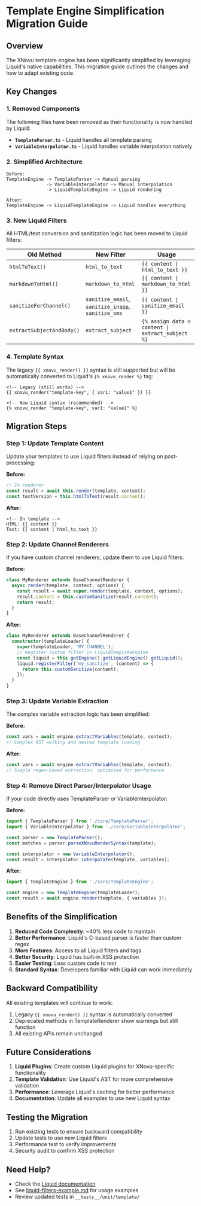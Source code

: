 # Template Engine Simplification Migration Guide

## Overview

The XNovu template engine has been significantly simplified by leveraging Liquid's native capabilities. This migration guide outlines the changes and how to adapt existing code.

## Key Changes

### 1. Removed Components

The following files have been removed as their functionality is now handled by Liquid:

- **`TemplateParser.ts`** - Liquid handles all template parsing
- **`VariableInterpolator.ts`** - Liquid handles variable interpolation natively

### 2. Simplified Architecture

```
Before:
TemplateEngine -> TemplateParser -> Manual parsing
               -> VariableInterpolator -> Manual interpolation
               -> LiquidTemplateEngine -> Liquid rendering

After:
TemplateEngine -> LiquidTemplateEngine -> Liquid handles everything
```

### 3. New Liquid Filters

All HTML/text conversion and sanitization logic has been moved to Liquid filters:

| Old Method | New Filter | Usage |
|------------|------------|-------|
| `htmlToText()` | `html_to_text` | `{{ content \| html_to_text }}` |
| `markdownToHtml()` | `markdown_to_html` | `{{ content \| markdown_to_html }}` |
| `sanitizeForChannel()` | `sanitize_email`, `sanitize_inapp`, `sanitize_sms` | `{{ content \| sanitize_email }}` |
| `extractSubjectAndBody()` | `extract_subject` | `{% assign data = content \| extract_subject %}` |

### 4. Template Syntax

The legacy `{{ xnovu_render() }}` syntax is still supported but will be automatically converted to Liquid's `{% xnovu_render %}` tag:

```liquid
<!-- Legacy (still works) -->
{{ xnovu_render("template-key", { var1: "value1" }) }}

<!-- New Liquid syntax (recommended) -->
{% xnovu_render "template-key", var1: "value1" %}
```

## Migration Steps

### Step 1: Update Template Content

Update your templates to use Liquid filters instead of relying on post-processing:

**Before:**
```javascript
// In renderer
const result = await this.render(template, context);
const textVersion = this.htmlToText(result.content);
```

**After:**
```liquid
<!-- In template -->
HTML: {{ content }}
Text: {{ content | html_to_text }}
```

### Step 2: Update Channel Renderers

If you have custom channel renderers, update them to use Liquid filters:

**Before:**
```typescript
class MyRenderer extends BaseChannelRenderer {
  async render(template, context, options) {
    const result = await super.render(template, context, options);
    result.content = this.customSanitize(result.content);
    return result;
  }
}
```

**After:**
```typescript
class MyRenderer extends BaseChannelRenderer {
  constructor(templateLoader) {
    super(templateLoader, 'MY_CHANNEL');
    // Register custom filter in LiquidTemplateEngine
    const liquid = this.getEngine().getLiquidEngine().getLiquid();
    liquid.registerFilter('my_sanitize', (content) => {
      return this.customSanitize(content);
    });
  }
}
```

### Step 3: Update Variable Extraction

The complex variable extraction logic has been simplified:

**Before:**
```typescript
const vars = await engine.extractVariables(template, context);
// Complex AST walking and nested template loading
```

**After:**
```typescript
const vars = await engine.extractVariables(template, context);
// Simple regex-based extraction, optimized for performance
```

### Step 4: Remove Direct Parser/Interpolator Usage

If your code directly uses TemplateParser or VariableInterpolator:

**Before:**
```typescript
import { TemplateParser } from './core/TemplateParser';
import { VariableInterpolator } from './core/VariableInterpolator';

const parser = new TemplateParser();
const matches = parser.parseXNovuRenderSyntax(template);

const interpolator = new VariableInterpolator();
const result = interpolator.interpolate(template, variables);
```

**After:**
```typescript
import { TemplateEngine } from './core/TemplateEngine';

const engine = new TemplateEngine(templateLoader);
const result = await engine.render(template, { variables });
```

## Benefits of the Simplification

1. **Reduced Code Complexity**: ~40% less code to maintain
2. **Better Performance**: Liquid's C-based parser is faster than custom regex
3. **More Features**: Access to all Liquid filters and tags
4. **Better Security**: Liquid has built-in XSS protection
5. **Easier Testing**: Less custom code to test
6. **Standard Syntax**: Developers familiar with Liquid can work immediately

## Backward Compatibility

All existing templates will continue to work:

1. Legacy `{{ xnovu_render() }}` syntax is automatically converted
2. Deprecated methods in TemplateRenderer show warnings but still function
3. All existing APIs remain unchanged

## Future Considerations

1. **Liquid Plugins**: Create custom Liquid plugins for XNovu-specific functionality
2. **Template Validation**: Use Liquid's AST for more comprehensive validation
3. **Performance**: Leverage Liquid's caching for better performance
4. **Documentation**: Update all examples to use new Liquid syntax

## Testing the Migration

1. Run existing tests to ensure backward compatibility
2. Update tests to use new Liquid filters
3. Performance test to verify improvements
4. Security audit to confirm XSS protection

## Need Help?

- Check the [Liquid documentation](https://liquidjs.com/)
- See [liquid-filters-example.md](./examples/liquid-filters-example.md) for usage examples
- Review updated tests in `__tests__/unit/template/`